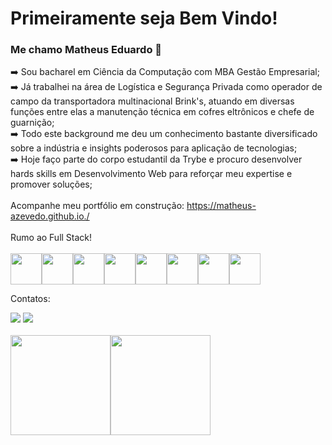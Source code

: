 # Primeiramente seja Bem Vindo!
### Me chamo Matheus Eduardo 🤙



➡️ Sou bacharel em Ciência da Computação com MBA Gestão Empresarial;<br>
➡️ Já trabalhei na área de Logística e Segurança Privada como operador de campo da transportadora multinacional Brink's, atuando em diversas funções entre elas a manutenção técnica em cofres eltrônicos e chefe de guarnição;<br>
➡️ Todo este background me deu um conhecimento bastante diversificado sobre a indústria e insights poderosos para aplicação de tecnologias;<br>
➡️ Hoje faço parte do corpo estudantil da Trybe e procuro desenvolver hards skills em Desenvolvimento Web para reforçar meu expertise e promover soluções;<br>
<br>
Acompanhe meu portfólio em construção: https://matheus-azevedo.github.io./
<br>
<br>
Rumo ao Full Stack!<br>
<br>
<img src="https://cdn.jsdelivr.net/gh/devicons/devicon/icons/javascript/javascript-plain.svg" height="50" width="50"/><img src="https://cdn.jsdelivr.net/gh/devicons/devicon/icons/html5/html5-original-wordmark.svg" height="50" width="50"/><img src="https://cdn.jsdelivr.net/gh/devicons/devicon/icons/css3/css3-original-wordmark.svg" height="50" width="50"/><img src="https://cdn.jsdelivr.net/gh/devicons/devicon/icons/github/github-original-wordmark.svg" height="50" width="50"/><img src="https://cdn.jsdelivr.net/gh/devicons/devicon/icons/vscode/vscode-original-wordmark.svg" height="50" width="50"/><img src="https://cdn.jsdelivr.net/gh/devicons/devicon/icons/canva/canva-original.svg" height="50" width="50"/><img src="https://cdn.jsdelivr.net/gh/devicons/devicon/icons/slack/slack-original.svg" height="50" width="50"/><img src="https://cdn.jsdelivr.net/gh/devicons/devicon/icons/trello/trello-plain.svg" height="50" width="50"/>
          
          
          
               

Contatos:
<div>
<a href = "matheuseduardo.jp@gmail.com"><img src="https://img.shields.io/badge/Gmail-D14836?style=for-the-badge&logo=gmail&logoColor=white" target="_blank"></a>
<a href="https://www.linkedin.com/in/matheus-azevedo-b06289221/" target="_blank"><img src="https://img.shields.io/badge/-LinkedIn-%230077B5?style=for-the-badge&logo=linkedin&logoColor=white" target="_blank"></a>   
</div>
<br>

<div>
  <a href="https://github.com/Matheus-Azevedo">
  <img height="160em" src="https://github-readme-stats.vercel.app/api?username=Matheus-Azevedo&show_icons=true&theme=tokyonight&include_all_commits=true&count_private=true"/><img height="160em" src="https://github-readme-stats.vercel.app/api/top-langs/?username=Matheus-Azevedo&layout=compact&langs_count=7&theme=tokyonight"/>
</div>

